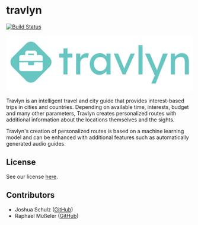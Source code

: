 # travlyn

[![Build Status](https://jenkins.raphael-muesseler.de/job/travlyn/job/master/badge/icon)](https://jenkins.raphael-muesseler.de/job/travlyn/job/master/)

![Travlyn Logo](./docs/logo/travlyn_lettering.png "Travlyn Logo")

Travlyn is an intelligent travel and city guide that provides interest-based trips in cities and countries. Depending on available time, interests, budget and many other parameters, Travlyn creates personalized routes with additional information about the locations themselves and the sights.

Travlyn's creation of personalized routes is based on a machine learning model and can be enhanced with additional features such as automatically generated audio guides.

## License

See our license [here](LICENSE).

## Contributors

- Joshua Schulz ([GitHub](https://github.com/joshuaschu))
- Raphael Müßeler ([GitHub](https://github.com/raphaelmue))
